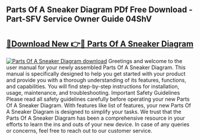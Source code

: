 ## Parts Of A Sneaker Diagram PDf Free Download - Part-SFV Service Owner Guide 04ShV

# <h2><a href="http://dfmo7k.blite.top/?on=Parts+Of+A+Sneaker+Diagram">🔗Download New 👉🔴 Parts Of A Sneaker Diagram</a></h2>

[![Parts Of A Sneaker Diagram download](https://i.imgur.com/lujVjoI.png)](http://dfmo7k.blite.top/?on=Parts+Of+A+Sneaker+Diagram)
Greetings and welcome to the user manual for your newly assembled Parts Of A Sneaker Diagram. This manual is specifically designed to help you get started with your product and provide you with a thorough understanding of its features, functions, and capabilities. You will find step-by-step instructions for installation, usage, maintenance, and troubleshooting. Important Safety Guidelines Please read all safety guidelines carefully before operating your new Parts Of A Sneaker Diagram. With features like list of features, your new Parts Of A Sneaker Diagram is designed to simplify your tasks. We trust that the Parts Of A Sneaker Diagram has been a comprehensive resource in your efforts to learn the ins and outs of your new device. In case of any queries or concerns, feel free to reach out to our customer service.
